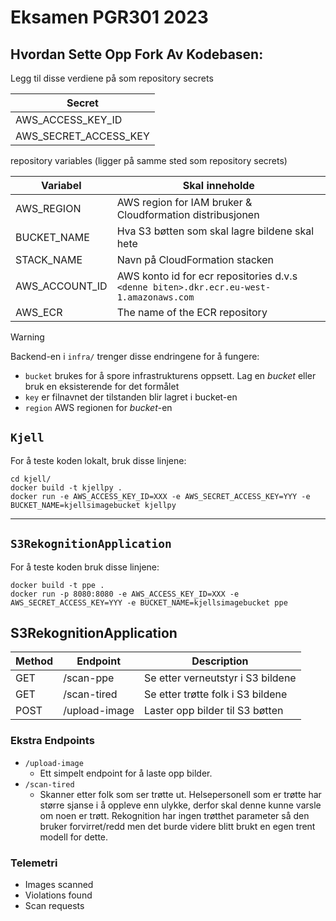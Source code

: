 # Eksamen PGR301 2023

## Hvordan Sette Opp Fork Av Kodebasen:

Legg til disse verdiene på som repository secrets

| Secret                |
| --------------------- |
| AWS_ACCESS_KEY_ID     |
| AWS_SECRET_ACCESS_KEY |

repository variables (ligger på samme sted som repository secrets)

| Variabel       | Skal inneholde                                                                          |
| -------------- | --------------------------------------------------------------------------------------- |
| AWS_REGION     | AWS region for IAM bruker & Cloudformation ️distribusjonen                              |
| BUCKET_NAME    | Hva S3 bøtten som skal lagre bildene skal hete                                          |
| STACK_NAME     | Navn på CloudFormation stacken                                                          |
| AWS_ACCOUNT_ID | AWS konto id for ecr repositories d.v.s `<denne biten>.dkr.ecr.eu-west-1.amazonaws.com` |
| AWS_ECR        | The name of the ECR repository                                                          |

> [!WARNING] 
> Backend-en i `infra/` trenger disse endringene for å fungere:
> 
> - `bucket` brukes for å spore infrastrukturens oppsett. Lag en _bucket_ eller bruk en eksisterende for det formålet
> - `key` er filnavnet der tilstanden blir lagret i bucket-en
> - `region` AWS regionen for _bucket_-en

## `Kjell`

For å teste koden lokalt, bruk disse linjene:

```shell
cd kjell/
docker build -t kjellpy .
docker run -e AWS_ACCESS_KEY_ID=XXX -e AWS_SECRET_ACCESS_KEY=YYY -e BUCKET_NAME=kjellsimagebucket kjellpy
```

---

## `S3RekognitionApplication`

For å teste koden bruk disse linjene:

```shell
docker build -t ppe . 
docker run -p 8080:8080 -e AWS_ACCESS_KEY_ID=XXX -e AWS_SECRET_ACCESS_KEY=YYY -e BUCKET_NAME=kjellsimagebucket ppe
```

## S3RekognitionApplication

| Method | Endpoint      | Description                       |
| ------ | ------------- | --------------------------------- |
| GET    | /scan-ppe     | Se etter verneutstyr i S3 bildene |
| GET    | /scan-tired   | Se etter trøtte folk i S3 bildene |
| POST   | /upload-image | Laster opp bilder til S3 bøtten   |

### Ekstra Endpoints

- `/upload-image`
	- Ett simpelt endpoint for å laste opp bilder.
- `/scan-tired`
	- Skanner etter folk som ser trøtte ut. Helsepersonell som er trøtte har større sjanse i å oppleve enn ulykke, derfor skal denne kunne varsle om noen er trøtt. Rekognition har ingen trøtthet parameter så den bruker forvirret/redd men det burde videre blitt brukt en egen trent modell for dette.

### Telemetri️

- Images scanned
- Violations found
- Scan requests
